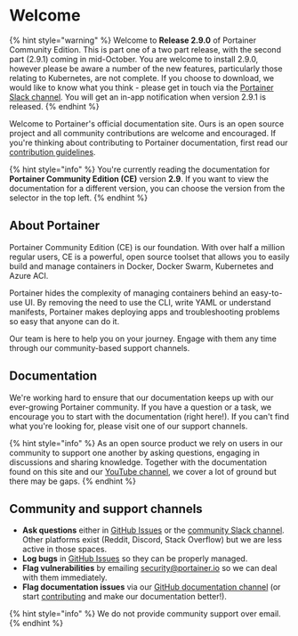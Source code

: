 # Welcome

{% hint style="warning" %}
Welcome to **Release 2.9.0** of Portainer Community Edition. This is part one of a two part release, with the second part \(2.9.1\) coming in mid-October. You are welcome to install 2.9.0, however please be aware a number of the new features, particularly those relating to Kubernetes, are not complete. If you choose to download, we would like to know what you think - please get in touch via the [Portainer Slack channel](https://portainer.slack.com/join/shared_invite/enQtNDk3ODQ5MjI2MjI4LTcwNGYxMWQ5OGViYWZkNDY2ZjY4YTMwMTgzYmU4YmNiOTU0MDcxYmJjNTIyYmQ0MTM5Y2QwNTg3NzNkMTk5MDg#/). You will get an in-app notification when version 2.9.1 is released.
{% endhint %}

Welcome to Portainer's official documentation site. Ours is an open source project and all community contributions are welcome and encouraged. If you're thinking about contributing to Portainer documentation, first read our [contribution guidelines](contribute/contribute.md).

{% hint style="info" %}
You're currently reading the documentation for **Portainer Community Edition \(CE\)** version **2.9**. If you want to view the documentation for a different version, you can choose the version from the selector in the top left.
{% endhint %}

## About Portainer

Portainer Community Edition \(CE\) is our foundation. With over half a million regular users, CE is a powerful, open source toolset that allows you to easily build and manage containers in Docker, Docker Swarm, Kubernetes and Azure ACI.

Portainer hides the complexity of managing containers behind an easy-to-use UI. By removing the need to use the CLI, write YAML or understand manifests, Portainer makes deploying apps and troubleshooting problems so easy that anyone can do it.

Our team is here to help you on your journey. Engage with them any time through our community-based support channels.

## Documentation

We're working hard to ensure that our documentation keeps up with our ever-growing Portainer community. If you have a question or a task, we encourage you to start with the documentation \(right here!\). If you can't find what you're looking for, please visit one of our support channels.

{% hint style="info" %}
As an open source product we rely on users in our community to support one another by asking questions, engaging in discussions and sharing knowledge. Together with the documentation found on this site and our [YouTube channel](https://www.youtube.com/channel/UC7diMJcrULjDseq5yhSUZgg), we cover a lot of ground but there may be gaps.
{% endhint %}

## Community and support channels

* **Ask questions** either in [GitHub Issues](https://github.com/portainer/portainer/issues) or the [community Slack channel](https://portainer.slack.com/join/shared_invite/enQtNDk3ODQ5MjI2MjI4LTcwNGYxMWQ5OGViYWZkNDY2ZjY4YTMwMTgzYmU4YmNiOTU0MDcxYmJjNTIyYmQ0MTM5Y2QwNTg3NzNkMTk5MDg#/). Other platforms exist \(Reddit, Discord, Stack Overflow\) but we are less active in those spaces.
* **Log bugs** in [GitHub Issues](https://github.com/portainer/portainer/issues) so they can be properly managed.
* **Flag vulnerabilities** by emailing [security@portainer.io](mailto:security@portainer.io) so we can deal with them immediately.
* **Flag documentation issues** via our [GitHub documentation channel](https://github.com/portainer/portainer-docs/issues) \(or start [contributing](contribute/contribute.md) and make our documentation better!\).

{% hint style="info" %}
We do not provide community support over email.
{% endhint %}

